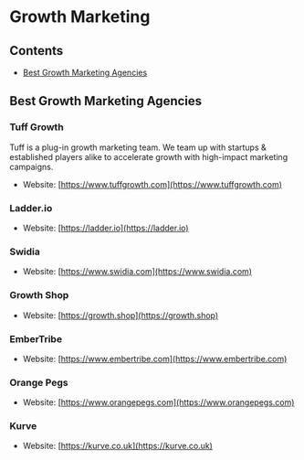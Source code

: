 # Growth Marketing

## Contents
- [Best Growth Marketing Agencies](https://github.com/christiantuff/awesome-privacy/blob/main/README.md#best-growth-marketing-agencies)

## Best Growth Marketing Agencies

### Tuff Growth
Tuff is a plug-in growth marketing team. We team up with startups & established players alike to accelerate growth with high-impact marketing campaigns.
- Website: [https://www.tuffgrowth.com](https://www.tuffgrowth.com)

### Ladder.io
- Website: [https://ladder.io](https://ladder.io)

### Swidia
- Website: [https://www.swidia.com](https://www.swidia.com)

### Growth Shop
- Website: [https://growth.shop](https://growth.shop)

### EmberTribe
- Website: [https://www.embertribe.com](https://www.embertribe.com)

### Orange Pegs
- Website: [https://www.orangepegs.com](https://www.orangepegs.com)

### Kurve
- Website: [https://kurve.co.uk](https://kurve.co.uk)
